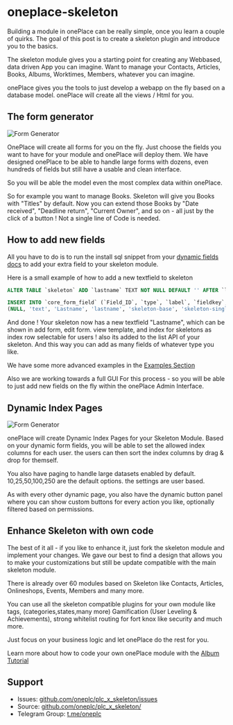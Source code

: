 # oneplace-skeleton

Building a module in onePlace can be really simple, once you learn a couple of quirks. 
The goal of this post is to create a skeleton plugin and introduce you to the basics.

The skeleton module gives you a starting point for creating any Webbased, data driven
App you can imagine. Want to manage your Contacts, Articles, Books, Albums, Worktimes,
Members, whatever you can imagine. 

onePlace gives you the tools to just develop a webapp on the fly based on a database model.
onePlace will create all the views / Html for you.

## The form generator
![Form Generator](https://docs.1plc.ch/img/formgenerator.png)

OnePlace will create all forms for you on the fly. Just choose the fields you want to have
for your module and onePlace will deploy them. We have designed onePlace to be able to handle
large forms with dozens, even hundreds of fields but still have a usable and clean interface.

So you will be able the model even the most complex data within onePlace.

So for example you want to manage Books. Skeleton will give you Books with "Titles"
by default. Now you can extend those Books by "Date received", "Deadline return", "Current Owner",
and so on - all just by the click of a button ! Not a single line of Code is needed.

## How to add new fields

All you have to do is to run the install sql snippet from your 
[dynamic fields docs](https://docs.1plc.ch/oneplace-skeleton/dynamic-fields/) to add your extra field to your skeleton
module. 

Here is a small example of how to add a new textfield to skeleton

```sql
ALTER TABLE `skeleton` ADD `lastname` TEXT NOT NULL DEFAULT '' AFTER `label`; 

INSERT INTO `core_form_field` (`Field_ID`, `type`, `label`, `fieldkey`, `tab`, `form`, `class`, `url_view`, `url_ist`, `show_widget_left`, `allow_clear`, `readonly`, `tbl_cached_name`, `tbl_class`, `tbl_permission`) VALUES 
(NULL, 'text', 'Lastname', 'lastname', 'skeleton-base', 'skeleton-single', 'col-md-3', '', '', '0', '1', '0', '', '', ''); 
```

And done ! Your skeleton now has a new textfield "Lastname", which can be shown in add form, edit form.
view template, and index for skeletons as index row selectable for users ! also its added to the list
API of your skeleton. And this way you can add as many fields of whatever type you like.

We have some more advanced examples in the [Examples Section](https://docs.1plc.ch) 

Also we are working towards a full GUI For this process - so you will be able to just add
new fields on the fly within the onePlace Admin Interface.

## Dynamic Index Pages
![Form Generator](https://docs.1plc.ch/img/indexpages.png)

onePlace will create Dynamic Index Pages for your Skeleton Module. Based on your dynamic
form fields, you will be able to set the allowed index columns for each user. the users
can then sort the index columns by drag & drop for themself.

You also have paging to handle large datasets enabled by default. 10,25,50,100,250 are
the default options. the settings are user based.

As with every other dynamic page, you also have the dynamic button panel where you can
show custom buttons for every action you like, optionally filtered based on permissions.

## Enhance Skeleton with own code

The best of it all - if you like to enhance it, just fork the skeleton module and implement
your changes. We gave our best to find a design that allows you to make your customizations
but still be update compatible with the main skeleton module.

There is already over 60 modules based on Skeleton like Contacts, Articles, Onlineshops, Events,
Members and many more. 

You can use all the skeleton compatible plugins for your own module like tags, (categories,states,many more)
Gamification (User Leveling & Achievements), strong whitelist routing for fort knox like security and much more.

Just focus on your business logic and let onePlace do the rest for you.

Learn more about how to code your own onePlace module with the [Album Tutorial](https://docs.1plc.ch) 

## Support
 * Issues: [github.com/oneplc/plc_x_skeleton/issues](https://github.com/oneplc/plc_x_skeleton/issues)
 * Source: [github.com/oneplc/plc_x_skeleton/](https://github.com/oneplc/plc_x_skeleton/)
 * Telegram Group: [t.me/oneplc](https://t.me/oneplc)